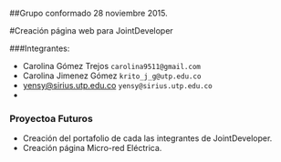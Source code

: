 ##Grupo conformado 28 noviembre 2015.

#Creación página web para JointDeveloper

###Integrantes:
* Carolina Gómez Trejos  `carolina9511@gmail.com`
* Carolina Jimenez Gómez `krito_j_g@utp.edu.co`
* yensy@sirius.utp.edu.co `yensy@sirius.utp.edu.co`
* 

### Proyectoa Futuros
* Creación del portafolio de cada las integrantes de JointDeveloper.
* Creación página Micro-red Eléctrica.











